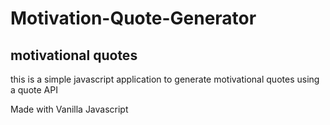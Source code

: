 # Motivation-Quote-Generator


## motivational quotes


this is a simple javascript application to generate motivational quotes using a quote API

Made with Vanilla Javascript

